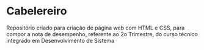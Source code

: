 # Cabelereiro
Repositório criado para criação de página web com HTML e CSS, para compor a nota de desempenho, referente ao 2o Trimestre, do curso técnico integrado em Desenvolvimento de Sistema
